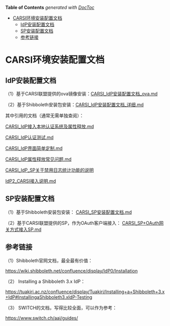 <!-- START doctoc generated TOC please keep comment here to allow auto update -->
<!-- DON'T EDIT THIS SECTION, INSTEAD RE-RUN doctoc TO UPDATE -->
**Table of Contents**  *generated with [DocToc](https://github.com/thlorenz/doctoc)*

- [CARSI环境安装配置文档](#carsi%E7%8E%AF%E5%A2%83%E5%AE%89%E8%A3%85%E9%85%8D%E7%BD%AE%E6%96%87%E6%A1%A3)
  - [IdP安装配置文档](#idp%E5%AE%89%E8%A3%85%E9%85%8D%E7%BD%AE%E6%96%87%E6%A1%A3)
  - [SP安装配置文档](#sp%E5%AE%89%E8%A3%85%E9%85%8D%E7%BD%AE%E6%96%87%E6%A1%A3)
  - [参考链接](#%E5%8F%82%E8%80%83%E9%93%BE%E6%8E%A5)

<!-- END doctoc generated TOC please keep comment here to allow auto update -->

# CARSI环境安装配置文档

## IdP安装配置文档

（1）基于CARSI联盟提供的ova镜像安装：[CARSI_IdP安装配置文档_ova.md](CARSI_IdP安装配置文档_ova.md)

（2）基于Shibboleth安装包安装：[CARSI_IdP安装配置文档_详细.md](CARSI_IdP安装配置文档_详细.md)


其中引用的文档（通常无需单独查阅）：

[CARSI_IdP接入本地认证系统及属性释放.md](CARSI_IdP接入本地认证系统及属性释放.md)

[CARSI_IdP认证测试.md](CARSI_IdP认证测试.md)

[CARSI_IdP界面简单定制.md](CARSI_IdP界面简单定制.md)

[CARSI_IdP属性释放常见问题.md](CARSI_IdP属性释放常见问题.md)

[CARSI_IdP_SP关于禁用日志统计功能的说明](https://github.com/carsi-cernet/doc/blob/master/CARSI_IdP_SP关于禁用日志统计功能的说明.md)

[IdP2_CARSI接入说明.md](IdP2_CARSI接入说明.md)



## SP安装配置文档

（1）基于Shibboleth安装包安装： [CARSI_SP安装配置文档.md](https://github.com/carsi-cernet/doc/blob/master/CARSI_SP安装配置文档.md)

（2）基于CARSI联盟提供的SP，作为OAuth客户端接入： [CARSI_SP+OAuth网关方式接入SP.md](https://github.com/carsi-cernet/doc/blob/master/CARSI_SP%2BOAuth网关方式接入SP.md)



## 参考链接

（1）Shibboleth官网文档，最全最有价值：

https://wiki.shibboleth.net/confluence/display/IdP0/Installation

（2） Installing a Shibboleth 3.x IdP：

https://tuakiri.ac.nz/confluence/display/Tuakiri/Installing+a+Shibboleth+3.x+IdP#InstallingaShibboleth3.xIdP-Testing

（3） SWITCH的文档，写得比较全面，可以作为参考：

https://www.switch.ch/aai/guides/